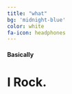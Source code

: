 ```yaml
---
title: "what"
bg: 'midnight-blue'
color: white
fa-icon: headphones
---
```


#### Basically

# I Rock.
